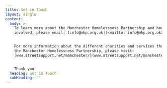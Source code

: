 ```yaml
---
title: Get in Touch
layout: single
content:
  body: >-
    To learn more about the Manchester Homelessness Partnership and how to get
    involved, please email: [info@mhp.org.uk](<mailto: info@mhp.org.uk>)
    

    For more information about the different charities and services that make up
    the Manchester Homelessness Partnership, please visit:
    [www.streetsupport.net/manchester/](www.streetsupport.net/manchester/)


    Thank you
  heading: Get in Touch
  subHeading: ''
---
```


